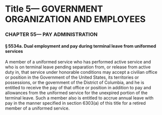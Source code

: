 
# Title 5— GOVERNMENT ORGANIZATION AND EMPLOYEES
### CHAPTER 55— PAY ADMINISTRATION
#### § 5534a. Dual employment and pay during terminal leave from uniformed services

A member of a uniformed service who has performed active service and who is on terminal leave pending separation from, or release from active duty in, that service under honorable conditions may accept a civilian office or position in the Government of the United States, its territories or possessions, or the government of the District of Columbia, and he is entitled to receive the pay of that office or position in addition to pay and allowances from the uniformed service for the unexpired portion of the terminal leave. Such a member also is entitled to accrue annual leave with pay in the manner specified in section 6303(a) of this title for a retired member of a uniformed service.
